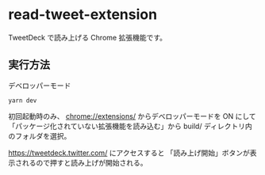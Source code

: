 # read-tweet-extension

TweetDeck で読み上げる Chrome 拡張機能です。

## 実行方法

デベロッパーモード

```
yarn dev
```

初回起動時のみ、 [chrome://extensions/](chrome://extensions/) からデベロッパーモードを ON にして「パッケージ化されていない拡張機能を読み込む」から build/ ディレクトリ内のフォルダを選択。

https://tweetdeck.twitter.com/ にアクセスすると 「読み上げ開始」ボタンが表示されるので押すと読み上げが開始される。
